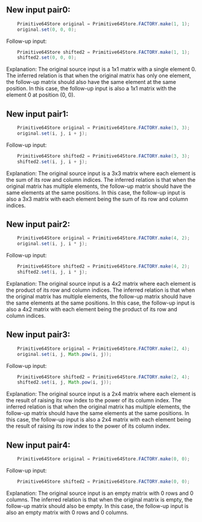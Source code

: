 ## New input pair0:
```java
    Primitive64Store original = Primitive64Store.FACTORY.make(1, 1);
    original.set(0, 0, 0);
```
Follow-up input:
```java
    Primitive64Store shifted2 = Primitive64Store.FACTORY.make(1, 1);
    shifted2.set(0, 0, 0);
```
Explanation:
The original source input is a 1x1 matrix with a single element 0. The inferred relation is that when the original matrix has only one element, the follow-up matrix should also have the same element at the same position. In this case, the follow-up input is also a 1x1 matrix with the element 0 at position (0, 0).

## New input pair1:
```java
    Primitive64Store original = Primitive64Store.FACTORY.make(3, 3);
    original.set(i, j, i + j);
```
Follow-up input:
```java
    Primitive64Store shifted2 = Primitive64Store.FACTORY.make(3, 3);
    shifted2.set(i, j, i + j);
```
Explanation:
The original source input is a 3x3 matrix where each element is the sum of its row and column indices. The inferred relation is that when the original matrix has multiple elements, the follow-up matrix should have the same elements at the same positions. In this case, the follow-up input is also a 3x3 matrix with each element being the sum of its row and column indices.

## New input pair2:
```java
    Primitive64Store original = Primitive64Store.FACTORY.make(4, 2);
    original.set(i, j, i * j);
```
Follow-up input:
```java
    Primitive64Store shifted2 = Primitive64Store.FACTORY.make(4, 2);
    shifted2.set(i, j, i * j);
```
Explanation:
The original source input is a 4x2 matrix where each element is the product of its row and column indices. The inferred relation is that when the original matrix has multiple elements, the follow-up matrix should have the same elements at the same positions. In this case, the follow-up input is also a 4x2 matrix with each element being the product of its row and column indices.

## New input pair3:
```java
    Primitive64Store original = Primitive64Store.FACTORY.make(2, 4);
    original.set(i, j, Math.pow(i, j));
```
Follow-up input:
```java
    Primitive64Store shifted2 = Primitive64Store.FACTORY.make(2, 4);
    shifted2.set(i, j, Math.pow(i, j));
```
Explanation:
The original source input is a 2x4 matrix where each element is the result of raising its row index to the power of its column index. The inferred relation is that when the original matrix has multiple elements, the follow-up matrix should have the same elements at the same positions. In this case, the follow-up input is also a 2x4 matrix with each element being the result of raising its row index to the power of its column index.

## New input pair4:
```java
    Primitive64Store original = Primitive64Store.FACTORY.make(0, 0);
```
Follow-up input:
```java
    Primitive64Store shifted2 = Primitive64Store.FACTORY.make(0, 0);
```
Explanation:
The original source input is an empty matrix with 0 rows and 0 columns. The inferred relation is that when the original matrix is empty, the follow-up matrix should also be empty. In this case, the follow-up input is also an empty matrix with 0 rows and 0 columns.